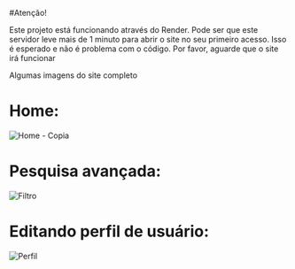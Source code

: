 #Atenção!

Este projeto está funcionando através do Render. Pode ser que este servidor leve mais de 1 minuto para abrir o site no seu primeiro acesso.
Isso é esperado e não é problema com o código. Por favor, aguarde que o site irá funcionar 

Algumas imagens do site completo
# Home:  
![Home - Copia](https://github.com/user-attachments/assets/4d6d3100-3039-4adf-863c-8cb3b7d283db)

# Pesquisa avançada:  
![Filtro](https://github.com/user-attachments/assets/bd2e30ac-36c9-49a2-8ef1-36966b30e903)

# Editando perfil de usuário:   
![Perfil](https://github.com/user-attachments/assets/b5b050b1-eed7-4544-8bce-eab8f4810716)
